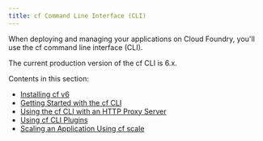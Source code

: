 ```yaml
---
title: cf Command Line Interface (CLI)
---
```


When deploying and managing your applications on Cloud Foundry, you'll use the cf command line interface (CLI).

The current production version of the cf CLI is 6.x.

Contents in this section:

* [Installing cf v6](./install-go-cli.html)
* [Getting Started with the cf CLI](./whats-new-v6.html)
* [Using the cf CLI with an HTTP Proxy Server](./http-proxy.html)
* [Using cf CLI Plugins](./use-cli-plugins.html)
* [Scaling an Application Using cf scale](../deploy-apps/cf-scale.html)
